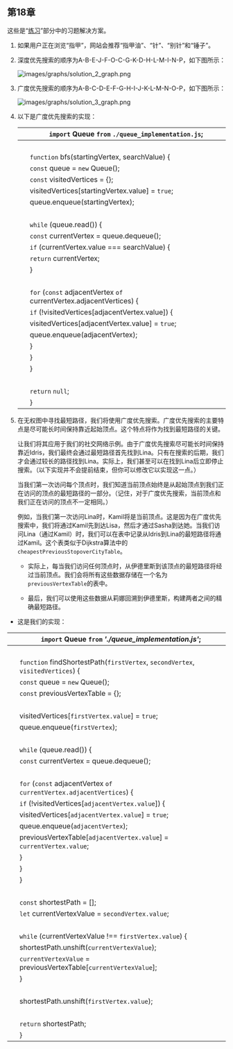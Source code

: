 ## 第18章

这些是“[练习](f_0188.xhtml#graphs.exercises)”部分中的习题解决方案。

1.  如果用户正在浏览“指甲”，网站会推荐“指甲油”、“针”、“别针”和“锤子”。

1.  深度优先搜索的顺序为A-B-E-J-F-O-C-G-K-D-H-L-M-I-N-P，如下图所示：

    ![images/graphs/solution_2_graph.png](images/graphs/solution_2_graph.png)

1.  广度优先搜索的顺序为A-B-C-D-E-F-G-H-I-J-K-L-M-N-O-P，如下图所示：

    ![images/graphs/solution_3_graph.png](images/graphs/solution_3_graph.png)

1.  以下是广度优先搜索的实现：

    | ​  | `import` Queue `from` `./queue_implementation.js`; |
    | --- | --- |
    | ​  |  |
    | ​  | `function` bfs(startingVertex, searchValue) { |
    | ​  | `const` queue = `new` Queue(); |
    | ​  | `const` visitedVertices = {}; |
    | ​  | visitedVertices[startingVertex.value] = `true`; |
    | ​  | queue.enqueue(startingVertex); |
    | ​  |  |
    | ​  | `while` (queue.read()) { |
    | ​  | `const` currentVertex = queue.dequeue(); |
    | ​  | `if` (currentVertex.value === searchValue) { |
    | ​  | `return` currentVertex; |
    | ​  | } |
    | ​  |  |
    | ​  | `for` (`const` adjacentVertex `of` currentVertex.adjacentVertices) { |
    | ​  | `if` (!visitedVertices[adjacentVertex.value]) { |
    | ​  | visitedVertices[adjacentVertex.value] = `true`; |
    | ​  | queue.enqueue(adjacentVertex); |
    | ​  | } |
    | ​  | } |
    | ​  | } |
    | ​  |  |
    | ​  | `return`​ `null`; |
    | ​  | } |

1.  在无权图中寻找最短路径，我们将使用广度优先搜索。广度优先搜索的主要特点是尽可能长时间保持靠近起始顶点。这个特点将作为找到最短路径的关键。

    让我们将其应用于我们的社交网络示例。由于广度优先搜索尽可能长时间保持靠近Idris，我们最终会通过最短路径首先找到Lina。只有在搜索的后期，我们才会通过较长的路径找到Lina。实际上，我们甚至可以在找到Lina后立即停止搜索。（以下实现并不会提前结束，但你可以修改它以实现这一点。）

    当我们第一次访问每个顶点时，我们知道当前顶点始终是从起始顶点到我们正在访问的顶点的最短路径的一部分。（记住，对于广度优先搜索，当前顶点和我们正在访问的顶点不一定相同。）

    例如，当我们第一次访问Lina时，Kamil将是当前顶点。这是因为在广度优先搜索中，我们将通过Kamil先到达Lisa，然后才通过Sasha到达她。当我们访问Lina（通过Kamil）时，我们可以在表中记录从Idris到Lina的最短路径将通过Kamil。这个表类似于Dijkstra算法中的`cheapestPreviousStopoverCityTable`。

    - 实际上，每当我们访问任何顶点时，从伊德里斯到该顶点的最短路径将经过当前顶点。我们会将所有这些数据存储在一个名为`previousVertexTable`的表中。

    - 最后，我们可以使用这些数据从莉娜回溯到伊德里斯，构建两者之间的精确最短路径。

- 这是我们的实现：

| ​  | `import` Queue `from` *'./queue_implementation.js'*; |
| --- | --- |
| ​  |  |
| ​  | `function` findShortestPath(`firstVertex`, `secondVertex`, `visitedVertices`) { |
| ​  | `const` queue = `new` Queue(); |
| ​  | `const` previousVertexTable = {}; |
| ​  |  |
| ​  | visitedVertices[`firstVertex.value`] = `true`; |
| ​  | queue.enqueue(`firstVertex`); |
| ​  |  |
| ​  | `while` (queue.read()) { |
| ​  | `const` currentVertex = queue.dequeue(); |
| ​  |  |
| ​  | `for` (`const` adjacentVertex `of` `currentVertex.adjacentVertices`) { |
| ​  | `if` (!visitedVertices[`adjacentVertex.value`]) { |
| ​  | visitedVertices[`adjacentVertex.value`] = `true`; |
| ​  | queue.enqueue(`adjacentVertex`); |
| ​  | previousVertexTable[`adjacentVertex.value`] = `currentVertex.value`; |
| ​  | } |
| ​  | } |
| ​  | } |
| ​  |  |
| ​  | `const` shortestPath = []; |
| ​  | `let` currentVertexValue = `secondVertex.value`; |
| ​  |  |
| ​  | `while` (currentVertexValue !== `firstVertex.value`) { |
| ​  | shortestPath.unshift(`currentVertexValue`); |
| ​  | `currentVertexValue` = previousVertexTable[`currentVertexValue`]; |
| ​  | } |
| ​  |  |
| ​  | shortestPath.unshift(`firstVertex.value`); |
| ​  |  |
| ​  | `return` shortestPath; |
| ​  | } |
